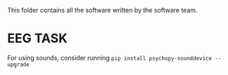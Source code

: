 This folder contains all the software written by the software team.


# EEG TASK
For using sounds, consider running `pip install psychopy-sounddevice --upgrade`
